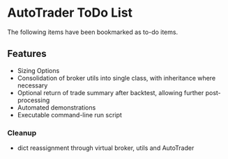 # AutoTrader ToDo List
The following items have been bookmarked as to-do items.

## Features
- Sizing Options
- Consolidation of broker utils into single class, with inheritance where 
  necessary
- Optional return of trade summary after backtest, allowing further 
  post-processing
- Automated demonstrations
- Executable command-line run script


### Cleanup
- dict reassignment through virtual broker, utils and AutoTrader
